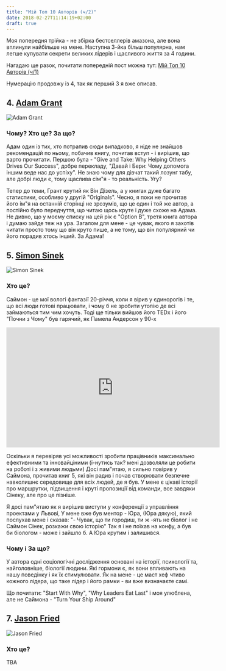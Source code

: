 ```yaml
---
title: "Мій Топ 10 Авторів (ч/2)"
date: 2018-02-27T11:14:19+02:00
draft: true
---
```


Моя попередня трійка - не збірка бестселлерів амазона, 
але вона вплинули найбільше на мене. Наступна 3-йка більш популярна, 
нам легше купувати секрети великих лідерів і щасливого життя за 4 години.

Нагадаю ще разок, почитати попередній пост можна тут: 
[Мій Топ 10 Авторів (ч/1)](ua.tarasmatsyk.com)

Нумерацію продовжу із 4, так як перший 3 я вже описав.

## 4. [Adam Grant](https://www.amazon.com/Adam-Grant/e/B00ATUAAWE/ref=sr_ntt_srch_lnk_1?qid=1519723820&sr=8-1)

![Adam Grant](https://images-na.ssl-images-amazon.com/images/I/71WSvS4L47L._UX250_.jpg "Adam Grant")

### Чому? Хто це? За що?

Адам один із тих, хто потрапив сюди випадково, я ніде не знайшов рекомендацій по ньому,
побачив книгу, почитав вступ - і вирішив, що варто прочитати.
Першою була - "Give and Take: Why Helping Others Drives Our Success", добре перекладу,
"Давай і Бери: Чому допомога іншим веде нас до успіху". Не знаю чому для
дівчат такий лозунг табу, але добрі люди є, тому щаслива сім"я - то реальність. Угу?


Тепер до теми, Грант крутий як Він Дізель, а у книгах дуже багато статистики, особливо
у другій "Originals". Чесно, я поки не прочитав його ім"я на останній сторінці не зрозумів,
що це один і той же автор, а постійно було передчуття, що читаю щось круте і дуже схоже на Адама.
Не дивно, що у моєму списку на цей рік є "Option B", третя книга автора і думаю зайде теж на ура.
Загалом для мене - це чувак, якого я захотів читати просто тому що він круто пише, 
а не тому, що він популярний чи його порадив хтось інший. За Адама!


## 5. [Simon Sinek](https://www.amazon.com/Simon-Sinek/e/B002CB2SDC/ref=dp_byline_cont_book_1)

![Simon Sinek](https://images-na.ssl-images-amazon.com/images/I/51yMIHz8PSL._UX250_.jpg "Simon Sinek")

### Хто це?

Саймон - це мої вологі фантазії 20-річчя, коли я вірив у єдинорогів і те, що всі люди 
готові працювати, і чому б не зробити утопію де всі займаються тим чим хочуть.
Тоді ще тільки вийшов його TEDx і його "Почни з Чому" був гарячий, як Памела Андерсон у 90-х

<iframe width="560" height="315" src="https://www.youtube.com/embed/lmyZMtPVodo?rel=0&amp;start=13" frameborder="0" allow="autoplay; encrypted-media" allowfullscreen></iframe>

Оскільки я перевіряв усі можливості зробити працівників максимально ефективними та 
інновайціними (ї-нутись так? мені дозволяли це робити на роботі і з живими людьми)
Досі пам"ятаю, я сильно повірив у Саймона, прочитав книг 5, які він радив і почав
створювати безпечне навколишнє середовище для всіх людей, де я був. 
У мене є цікаві історії про маршрутки, підвищення і круті пропозиції від команди, 
все завдяки Сінеку, але про це пізніше. 

Я досі пам"ятаю як я вирішив виступи у конференції з управління проектами у Львові,
У мене вже був ментор - Юра, (Юра дякую), який послухав мене і сказав: 
"- Чувак, що ти городиш, ти ж -ять не біолог і не Саймон Сінек, розкажи свою історію"
Так я і не поїхав на конфу, а був би біологом - може і зайшло б. А Юра крутим і залишився.

### Чому і За що?
У автора одні соціологічні дослідження основані на історії, психології та, найголовніше,
біології людини. Які гормони є, як вони впливають на нашу поведінку і як їх стимулювати.
Як на мене - це маст хеф чтиво кожного лідера, що таке лідер і його рамки - ви вже визначаєте самі.

Що почитати:
"Start With Why", "Why Leaders Eat Last" і моя улюблена, але не Саймона - "Turn Your Ship Around"


## 7. [Jason Fried](https://www.amazon.com/Jason-Fried/e/B002MQ13PQ/ref=sr_ntt_srch_lnk_1?qid=1519725175&sr=1-1)

![Jason Fried](https://images-na.ssl-images-amazon.com/images/I/61ptq-euwzL._UX250_.jpg "Jason Fried")

### Хто це?

TBA


